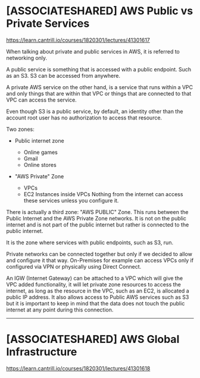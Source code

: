 # \[ASSOCIATESHARED] AWS Public vs Private Services
https://learn.cantrill.io/courses/1820301/lectures/41301617

When talking about private and public services in AWS, it is referred to networking only.

A public service is something that is accessed with a public endpoint. Such as an S3. S3 can be accessed from anywhere.

A private AWS service on the other hand, is a service that runs within a VPC and only things that are within that VPC or things that are connected to that VPC can access the service.

Even though S3 is a public service, by default, an identity other than the account root user has no authorization to access that resource.

Two zones:
- Public internet zone
	- Online games
	- Gmail
	- Online stores

- "AWS Private" Zone
	- VPCs
	- EC2 Instances inside VPCs
Nothing from the internet can access these services unless you configure it.

There is actually a third zone:
"AWS PUBLIC" Zone.
This runs between the Public Internet and the AWS Private Zone networks.
It is not on the public internet and is not part of the public internet but rather is connected to the public internet.

It is the zone where services with public endpoints, such as S3, run.

Private networks can be connected together but only if we decided to allow and configure it that way.
On-Premises for example can access VPCs only if configured via VPN or physically using Direct Connect.

An IGW (Internet Gateway) can be attached to a VPC which will give the VPC added functionality, it will let private zone resources to access the internet, as long as the resource in the VPC, such as an EC2, is allocated a public IP address.
It also allows access to Public AWS services such as S3 but it is important to keep in mind that the data does not touch the public internet at any point during this connection.

---
# \[ASSOCIATESHARED] AWS Global Infrastructure
https://learn.cantrill.io/courses/1820301/lectures/41301618

